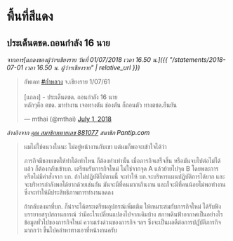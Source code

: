---
---

# พื้นที่สีแดง

## ประเด็นตชด.ถอนกำลัง 16 นาย

_จากการ[แถลงของผู้ว่าฯเชียงราย วันที่ 01/07/2018 เวลา 16.50 น.]({{ "/statements/2018-07-01 เวลา 16.50 น. ผู้ว่าฯเชียงราย" | relative_url }})_

<blockquote class="twitter-tweet" data-lang="en"><p lang="th" dir="ltr">อัพเดท <a href="https://twitter.com/hashtag/%E0%B8%96%E0%B9%89%E0%B8%B3%E0%B8%AB%E0%B8%A5%E0%B8%A7%E0%B8%87?src=hash&amp;ref_src=twsrc%5Etfw">#ถ้ำหลวง</a> จ.เชียงราย 1/07/61<br><br>[แถลง] - ประเด็นตชด. ถอนกำลัง 16 นาย<br>หลักๆคือ ตชด. มาทำงาน เจอทางตัน ช่องตัน ก็ถอนตัว ทางตชด.ยืนยัน</p>&mdash; mthai (@mthai) <a href="https://twitter.com/mthai/status/1013366366663991296?ref_src=twsrc%5Etfw">July 1, 2018</a></blockquote>
<script async src="https://platform.twitter.com/widgets.js" charset="utf-8"></script>

_อ้างอิงจาก [คุณ สมาชิกหมายเลข 881077](https://pantip.com/topic/37803852/comment6761-4) สมาชิก Pantip.com_

> ผมไม่ใช่คนวงในนะ ไม่อยู่หน้างานกับเขา  แต่ผมก็พอจะเข้าใจได้ว่า 
>
> ภารกิจมีขอบเขตให้ทำได้เท่าไหน ก็ต้องทำเท่านั้น เมื่อภารกิจเสร็จสิ้น หรือมันจบไปต่อไม่ได้แล้ว ก็ต้องกลับเข้าบก. เตรียมรับภารกิจใหม่ ไม่ใช่จากจุด A แล้วย้ายไปจุด B โดยพละการ หรือไม่มีคำสั่งจาก บก. ถ้าไม่ปฎิบัติไปตามนี้ จะทำให้ บก.จะบริหารแผนปฎิบัติการได้ยาก และจะบริหารกำลังพลได้ยากด้วยเช่นกัน  มันจะมีที่คนมากเกินงาน และก็จะมีที่คนน้อยไม่พอทำงาน ซึ่งจะทำให้มีประสิทธิภาพการทำงานลดลง
>
> ถ้ากลับลงมาที่บก. ก็น่าจะได้ตระเตรียมอุปกรณ์เพิ่มเติม ให้เหมาะสมกับภารกิจใหม่ ได้รับฟังบรรยายสรุปสถานการณ์ ว่ามีอะไรเปลี่ยนแปลงไปจากเดิมบ้าง สภาพดินฟ้าอากาศเป็นอย่างไร ข้อมูลทั่วไปของภารกิจใหม่ ความเร่งด่วนของภารกิจ ฯลฯ ซึ่งจะเป็นผลดีต่อการปฎับัติภารกิจมากกว่า ขึ้นไปคลำหาทางเอาที่หน้างานครับ
